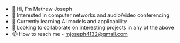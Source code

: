 - 👋 Hi, I’m Mathew Joseph
- 👀 Interested in computer networks and audio/video conferencing
- 🌱 Currently learning AI models and applicability
- 💞️ Looking to collaborate on interesting projects in any of the above
- 📫 How to reach me - mjoseph4132@gmail.com

